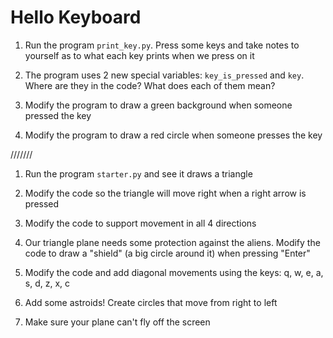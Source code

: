 # Hello Keyboard

1. Run the program `print_key.py`. Press some keys and take notes to yourself as to what each key prints when we press on it

2. The program uses 2 new special variables: `key_is_pressed` and `key`. Where are they in the code? What does each of them mean?

3. Modify the program to draw a green background when someone pressed the <Space Bar> key

4. Modify the program to draw a red circle when someone presses the <Enter> key


///////

1. Run the program `starter.py` and see it draws a triangle

2. Modify the code so the triangle will move right when a right arrow is pressed

3. Modify the code to support movement in all 4 directions

4. Our triangle plane needs some protection against the aliens. Modify the code to draw a "shield" (a big circle around it) when pressing "Enter"

5. Modify the code and add diagonal movements using the keys: q, w, e, a, s, d, z, x, c

6. Add some astroids! Create circles that move from right to left

7. Make sure your plane can't fly off the screen
